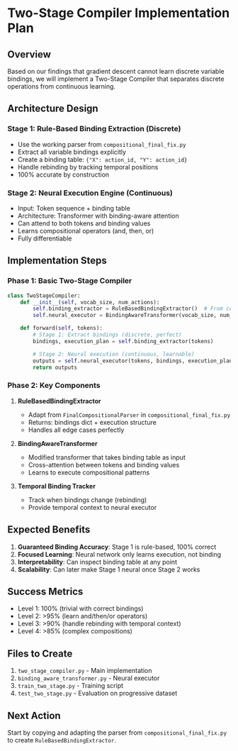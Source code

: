 # Two-Stage Compiler Implementation Plan

## Overview

Based on our findings that gradient descent cannot learn discrete variable bindings, we will implement a Two-Stage Compiler that separates discrete operations from continuous learning.

## Architecture Design

### Stage 1: Rule-Based Binding Extraction (Discrete)
- Use the working parser from `compositional_final_fix.py`
- Extract all variable bindings explicitly
- Create a binding table: `{"X": action_id, "Y": action_id}`
- Handle rebinding by tracking temporal positions
- 100% accurate by construction

### Stage 2: Neural Execution Engine (Continuous)
- Input: Token sequence + binding table
- Architecture: Transformer with binding-aware attention
- Can attend to both tokens and binding values
- Learns compositional operators (and, then, or)
- Fully differentiable

## Implementation Steps

### Phase 1: Basic Two-Stage Compiler
```python
class TwoStageCompiler:
    def __init__(self, vocab_size, num_actions):
        self.binding_extractor = RuleBasedBindingExtractor()  # From compositional_final_fix
        self.neural_executor = BindingAwareTransformer(vocab_size, num_actions)

    def forward(self, tokens):
        # Stage 1: Extract bindings (discrete, perfect)
        bindings, execution_plan = self.binding_extractor(tokens)

        # Stage 2: Neural execution (continuous, learnable)
        outputs = self.neural_executor(tokens, bindings, execution_plan)
        return outputs
```

### Phase 2: Key Components

1. **RuleBasedBindingExtractor**
   - Adapt from `FinalCompositionalParser` in `compositional_final_fix.py`
   - Returns: bindings dict + execution structure
   - Handles all edge cases perfectly

2. **BindingAwareTransformer**
   - Modified transformer that takes binding table as input
   - Cross-attention between tokens and binding values
   - Learns to execute compositional patterns

3. **Temporal Binding Tracker**
   - Track when bindings change (rebinding)
   - Provide temporal context to neural executor

## Expected Benefits

1. **Guaranteed Binding Accuracy**: Stage 1 is rule-based, 100% correct
2. **Focused Learning**: Neural network only learns execution, not binding
3. **Interpretability**: Can inspect binding table at any point
4. **Scalability**: Can later make Stage 1 neural once Stage 2 works

## Success Metrics

- Level 1: 100% (trivial with correct bindings)
- Level 2: >95% (learn and/then/or operators)
- Level 3: >90% (handle rebinding with temporal context)
- Level 4: >85% (complex compositions)

## Files to Create

1. `two_stage_compiler.py` - Main implementation
2. `binding_aware_transformer.py` - Neural executor
3. `train_two_stage.py` - Training script
4. `test_two_stage.py` - Evaluation on progressive dataset

## Next Action

Start by copying and adapting the parser from `compositional_final_fix.py` to create `RuleBasedBindingExtractor`.
